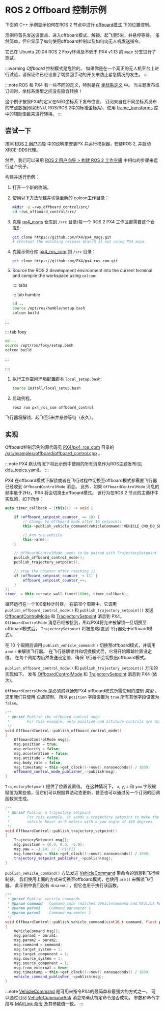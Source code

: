 # ROS 2 Offboard 控制示例

下面的 C++ 示例显示如何在ROS 2 节点中进行 [offboard模式](../flight_modes/offboard.md) 下的位置控制。

示例将首先发送设置点、进入offboard模式、解锁、起飞至5米，并悬停等待。 虽然简单，但它显示了如何使用offboard控制以及如何向无人机发送指令。

它已在 Ubuntu 20.04 ROS 2 Foxy环境及不低于 PX4 v1.13 的 `main` 分支进行了测试。

:::warning
*Offboard* 控制模式是危险的。 如果你是在一个真正的无人机平台上进行试验，请保证你已经设置了切换回手动的开关来防止紧急情况的发生。
:::

:::note ROS
和 PX4 有一些不同的定义，特别是在 [坐标系定义](../ros/external_position_estimation.md#reference-frames-and-ros) 中。 当主题发布或订阅时，坐标系类型之间没有隐含转换！

这个例子按照PX4的定义在NED坐标系下发布位置。 订阅来自在不同坐标系发布的节点数据(例如ENU, ROS/ROS 2中的标准坐标系)，使用 [frame_transforms](https://github.com/PX4/px4_ros_com/blob/main/src/lib/frame_transforms.cpp) 库中的辅助函数来进行转换。
:::

## 尝试一下

按照 [ROS 2 用户向导](../ros/ros2_comm.md) 中的说明来安装PX 并运行模拟器，安装ROS 2, 并启动XRCE-DDS代理。

然后，我们可以采用 [ROS 2 用户向导 > 构建 ROS 2 工作空间](../ros/ros2_comm.md#build-ros-2-workspace) 中相似的步骤来运行这个例子。

构建并运行示例：

1. 打开一个新的终端。
1. 使用以下方法创建并切换至新的 colcon工作目录：

   ```sh
   mkdir -p ~/ws_offboard_control/src/
   cd ~/ws_offboard_control/src/
   ```

1. 克隆 [px4_msgs](https://github.com/PX4/px4_msgs) 仓库到 `/src` 目录(每一个 ROS 2 PX4 工作区都需要这个仓库!):

   ```sh
   git clone https://github.com/PX4/px4_msgs.git
   # checkout the matching release branch if not using PX4 main.
   ```

1. 克隆示例仓库 [px4_ros_com](https://github.com/PX4/px4_ros_com) 到 `/src` 目录：

   ```sh
   git clone https://github.com/PX4/px4_ros_com.git
   ```

1. Source the ROS 2 development environment into the current terminal and compile the workspace using `colcon`:

   :::: tabs

   ::: tab humble
   ```sh
   cd ..
   source /opt/ros/humble/setup.bash
   colcon build
   ```

:::

   ::: tab foxy
   ```sh
   cd ..
   source /opt/ros/foxy/setup.bash
   colcon build
   ```

:::

   ::::

1. 执行工作空间环境配置脚本 `local_setup.bash`:

   ```sh
   source install/local_setup.bash
   ```
1. 启动例程。

   ```
   ros2 run px4_ros_com offboard_control
   ```

飞行器将解锁、起飞至5米并悬停等待（永久）。

## 实现

Offboard控制示例的源代码见 [PX4/px4_ros_com](https://github.com/PX4/px4_ros_com) 目录的 [/src/examples/offboard/offboard_control.cpp](https://github.com/PX4/px4_ros_com/blob/main/src/examples/offboard/offboard_control.cpp) 。

:::note PX4 默认情况下将此示例中使用的所有消息作为ROS主题发布(见 [dds_topics.yaml](https://github.com/PX4/PX4-Autopilot/blob/release/1.14/src/modules/uxrce_dds_client/dds_topics.yaml))。
:::

PX4 在offboard模式下解锁或者在飞行过程中切换至offboard模式都需要飞行器已经收到 `OffboardControlMode` 消息。 此外，如果 `OffboardControlMode` 消息的频率低于2Hz，PX4 将会切换出offboard模式。 该行为在ROS 2 节点的主循环中实现的，如下所示：

```cpp
auto timer_callback = [this]() -> void {

    if (offboard_setpoint_counter_ == 10) {
        // Change to Offboard mode after 10 setpoints
        this->publish_vehicle_command(VehicleCommand::VEHICLE_CMD_DO_SET_MODE, 1, 6);

        // Arm the vehicle
        this->arm();
    }

    // OffboardControlMode needs to be paired with TrajectorySetpoint
    publish_offboard_control_mode();
    publish_trajectory_setpoint();

    // stop the counter after reaching 11
    if (offboard_setpoint_counter_ < 11) {
        offboard_setpoint_counter_++;
    }
};
timer_ = this->create_wall_timer(100ms, timer_callback);
```

循环运行在一个100毫秒计时器。 在前10个周期中，它调用 `publish_offboard_control_mode()` 和 `publish_trajectory_setpoint()` 发送 [OffboardControlMode](../msg_docs/OffboardControlMode.md) 和 [TracjectorySetpoint](../msg_docs/TrajectorySetpoint.md) 消息到 PX4。 `OffboardControlMode` 消息已经被接到，所以PX4将允许被解锁一旦切换至offboard模式后， `TrajectorySetpoint` 将被忽略(直到飞行器处于offboard模式)。

在 10 个周期后调用 `publish_vehicle_command()` 切换至offboard模式，并调用 `arm()` 来解锁飞行器。 在飞行器解锁并和切换模式后，它将开始跟踪位置设定值。 在每个周期内仍然发送设定值，确保飞行器不会切换出offboard模式。

`publish_offboard_control_mode()` 和 `publish_trajectory_setpoint()` 方法的实现如下。 发布 [OffboardControlMode](../msg_docs/OffboardControlMode.md) 和 [TrajectorySetpoint](../msg_docs/TrajectorySetpoint.md) 消息到 PX4 (依次)。

`OffboardControlMode` 是必须的以通知PX4 offboard模式所需使用的控制 _类型_ 。 这里我们只使用 _位置控制_， 所以 `position` 字段设置为 `true` 所有其他字段设置为 `false`。

```cpp
/**
 * @brief Publish the offboard control mode.
 *        For this example, only position and altitude controls are active.
 */
void OffboardControl::publish_offboard_control_mode()
{
    OffboardControlMode msg{};
    msg.position = true;
    msg.velocity = false;
    msg.acceleration = false;
    msg.attitude = false;
    msg.body_rate = false;
    msg.timestamp = this->get_clock()->now().nanoseconds() / 1000;
    offboard_control_mode_publisher_->publish(msg);
}
```

`TrajectorySetpoint` 提供了位置设置值。 在这种情况下， `x`, `y`, `z` 和 `yaw` 字段被赋值为某些值，但它们可以根据算法动态更新，甚至也可以通过另一个订阅的回调函数来生成。

```cpp
/**
 * @brief Publish a trajectory setpoint
 *        For this example, it sends a trajectory setpoint to make the
 *        vehicle hover at 5 meters with a yaw angle of 180 degrees.
 */
void OffboardControl::publish_trajectory_setpoint()
{
    TrajectorySetpoint msg{};
    msg.position = {0.0, 0.0, -5.0};
    msg.yaw = -3.14; // [-PI:PI]
    msg.timestamp = this->get_clock()->now().nanoseconds() / 1000;
    trajectory_setpoint_publisher_->publish(msg);
}
```

`publish_vehicle_command()` 方法发送 [VehicleCommand](../msg_docs/VehicleCommand.md) 带命令的消息到飞行控制器。 我们使用上面的方式来切换至offboard模式，也使用 `arm()` 来解锁飞行器。 此示例中我们没有 `disarm()` ，但它也用于执行该函数。

```cpp
/**
 * @brief Publish vehicle commands
 * @param command   Command code (matches VehicleCommand and MAVLink MAV_CMD codes)
 * @param param1    Command parameter 1
 * @param param2    Command parameter 2
 */
void OffboardControl::publish_vehicle_command(uint16_t command, float param1, float param2)
{
    VehicleCommand msg{};
    msg.param1 = param1;
    msg.param2 = param2;
    msg.command = command;
    msg.target_system = 1;
    msg.target_component = 1;
    msg.source_system = 1;
    msg.source_component = 1;
    msg.from_external = true;
    msg.timestamp = this->get_clock()->now().nanoseconds() / 1000;
    vehicle_command_publisher_->publish(msg);
}
```

:::note
[VehicleCommand](../msg_docs/VehicleCommand.md) 是可用来指令PX4的最简单和最强大的方式之一。 可以通过订阅 [VehicleCommandAck](../msg_docs/VehicleCommandAck.md) 消息来确认特定命令是否成功。 参数和命令字段与 [MAVLink 命令](https://mavlink.io/en/messages/common.html#mav_commands) 及其参数值一致。
:::


<!--

## Demo with PX4 SITL and Gazebo Classic

@[youtube](https://youtu.be/Nbc7fzxFlYo)
-->
